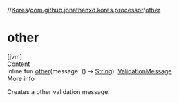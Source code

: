 //[Kores](../index.md)/[com.github.jonathanxd.kores.processor](index.md)/[other](other.md)



# other  
[jvm]  
Content  
inline fun [other](other.md)(message: () -> [String](https://kotlinlang.org/api/latest/jvm/stdlib/kotlin/-string/index.html)): [ValidationMessage](-validation-message/index.md)  
More info  


Creates a other validation message.

  



